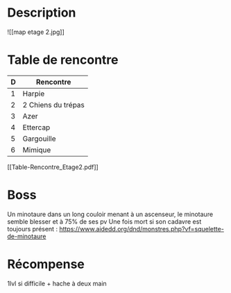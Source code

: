 # Description

![[map etage 2.jpg]]
# Table de rencontre

| D   | Rencontre          |
| --- | ------------------ |
| 1   | Harpie             |
| 2   | 2 Chiens du trépas |
| 3   | Azer               |
| 4   | Ettercap           |
| 5   | Gargouille         |
| 6   | Mimique            |
[[Table-Rencontre_Etage2.pdf]]
# Boss
Un minotaure dans un long couloir menant à un ascenseur, le minotaure semble blesser et à 75% de ses pv
Une fois mort si son cadavre est toujours présent : https://www.aidedd.org/dnd/monstres.php?vf=squelette-de-minotaure
# Récompense
1lvl si difficile + hache à deux main
